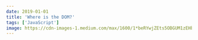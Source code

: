 ```yaml
---
date: 2019-01-01
title: 'Where is the DOM?'
tags: ['JavaScript']
image: https://cdn-images-1.medium.com/max/1600/1*beRYwjZEts5OBGUM1zEHbw.jpeg
---
```

